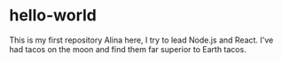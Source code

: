 # hello-world
This is my first repository
Alina here, I try to lead Node.js and React.
I've had tacos on the moon and find them far superior to Earth tacos.
